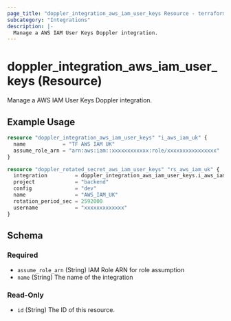 ```yaml
---
page_title: "doppler_integration_aws_iam_user_keys Resource - terraform-provider-doppler"
subcategory: "Integrations"
description: |-
  Manage a AWS IAM User Keys Doppler integration.
---
```


# doppler_integration_aws_iam_user_keys (Resource)

Manage a AWS IAM User Keys Doppler integration.

## Example Usage

```terraform
resource "doppler_integration_aws_iam_user_keys" "i_aws_iam_uk" {
  name            = "TF AWS IAM UK"
  assume_role_arn = "arn:aws:iam::xxxxxxxxxxxx:role/xxxxxxxxxxxxxxxx"
}

resource "doppler_rotated_secret_aws_iam_user_keys" "rs_aws_iam_uk" {
  integration         = doppler_integration_aws_iam_user_keys.i_aws_iam_uk.id
  project             = "backend"
  config              = "dev"
  name                = "AWS_IAM_UK"
  rotation_period_sec = 2592000
  username            = "xxxxxxxxxxxxx"
}
```

<!-- schema generated by tfplugindocs -->
## Schema

### Required

- `assume_role_arn` (String) IAM Role ARN for role assumption
- `name` (String) The name of the integration

### Read-Only

- `id` (String) The ID of this resource.
